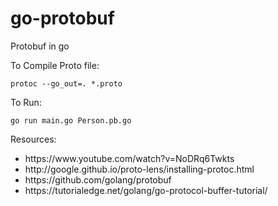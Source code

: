 # go-protobuf
Protobuf in go

To Compile Proto file:
```
protoc --go_out=. *.proto
```

To Run:
```
go run main.go Person.pb.go 
```

Resources:
<ul>
  <li>https://www.youtube.com/watch?v=NoDRq6Twkts</li>
  <li>http://google.github.io/proto-lens/installing-protoc.html </li>
  <li>https://github.com/golang/protobuf</li>
  <li>https://tutorialedge.net/golang/go-protocol-buffer-tutorial/</li>
</ul>

